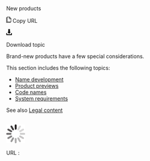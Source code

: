 # 

New products

![Copy URL](media/new-products/Copy.png)
Copy URL

![Download](media/new-products/Download.png)

Download topic

Brand-new products have a few special considerations.

This section includes the following topics:

  - [](https://worldready.cloudapp.net/Styleguide/Read?id=2700&topicid=42332)[Name development](https://worldready.cloudapp.net/Styleguide/Read?id=2700&topicid=42332)
  - [Product previews](https://worldready.cloudapp.net/Styleguide/Read?id=2700&topicid=29088)
  - [Code names](https://worldready.cloudapp.net/Styleguide/Read?id=2700&topicid=26703) 
  - [System requirements](https://worldready.cloudapp.net/Styleguide/Read?id=2700&topicid=26705)

See also [Legal content](https://worldready.cloudapp.net/Styleguide/Read?id=2700&topicid=26694)

## 

![In progress](media/new-products/activity-large.gif)

URL :
